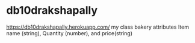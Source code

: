 # db10drakshapally
https://db10drakshapally.herokuapp.com/
my class bakery attributes Item name (string), Quantity (number), and price(string)